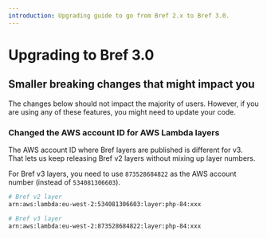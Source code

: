 ```yaml
---
introduction: Upgrading guide to go from Bref 2.x to Bref 3.0.
---
```


# Upgrading to Bref 3.0

## Smaller breaking changes that might impact you

The changes below should not impact the majority of users. However, if you are using any of these features, you might need to update your code.

### Changed the AWS account ID for AWS Lambda layers

The AWS account ID where Bref layers are published is different for v3. That lets us keep releasing Bref v2 layers without mixing up layer numbers.

For Bref v3 layers, you need to use `873528684822` as the AWS account number (instead of `534081306603`).

```bash
# Bref v2 layer
arn:aws:lambda:eu-west-2:534081306603:layer:php-84:xxx

# Bref v3 layer
arn:aws:lambda:eu-west-2:873528684822:layer:php-84:xxx
```
